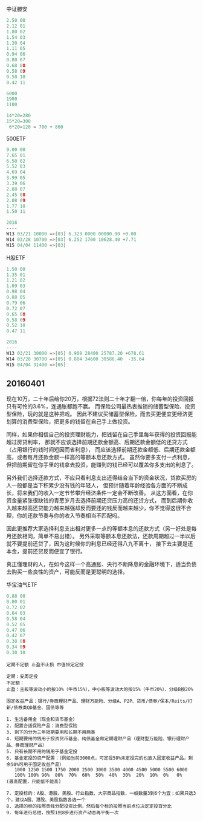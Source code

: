 
中证滕安
```c
2.50 00
2.12 01
1.80 02
1.54 03
1.30 04
1.11 05
0.94 06
0.80 07
0.68 08
0.58 09
0.50 10
0.42 11
```

```c
6000
1900
1100

14*20=280
15*20=300
 6*20=120 = 700 + 800
```

500ETF
```c
9.00 00
7.65 01
6.50 02
5.52 03
4.69 04
3.99 05
3.39 06
2.88 07
2.45 08
2.08 09
1.77 10
1.50 11

2016
----
W13 03/21 10000 =>[03] 6.323 0000 00000.00 +0.00
W14 03/28 10700 =>[03] 6.252 1700 10628.40 +7.71
W15 04/04 11400 =>[03] 
```

H股ETF
```c
1.50 00
1.35 01
1.21 02
1.09 03
0.98 04
0.88 05
0.79 06
0.72 07
0.65 08
0.58 09
0.52 10
0.47 11

2016
----
W13 03/21 30000 =>[05] 0.908 28400 25787.20 +678.61
W14 03/28 30700 =>[05] 0.884 34600 30586.40  -35.64
W15 04/04 31400 =>[05] 
```

## 20160401
现在10万，二十年后给你20万，根据72法则二十年才翻一倍，你每年的投资回报只有可怜的3.6%，连通胀都跑不赢。
而保险公司最热衷推销的储蓄型保险、投资型保险，玩的就是这种把戏。
因此不建议买储蓄型保险，而去买更便宜更经济更划算的消费型保险，把更多的钱留在自己手上做投资。

同样，如果你相信自己的投资理财能力，把钱留在自己手里每年获得的投资回报能超过房贷利率，
那就不应该选择前期还款金额高、后期还款金额低的还贷方式（占用银行的钱时间短因而省利息），
而应该选择前期还款金额低、后期还款金额高，或者每月还款金额一样高的等额本息还款方式。
虽然你要多支付一点利息，但把前期留在你手里的钱拿去投资，能赚到的钱已经可以覆盖你多支出的利息了。

另外我们选择还款方式，不应只看利息支出还得结合当下的资金状况，贷款买房的人一般都是当下积累少没有钱的年轻人，
但预计随着年龄经验各方面的不断成长，将来我们的收入一定节节攀升经济条件一定会不断改善。
从这方面看，在你资金量紧张很缺钱的青葱岁月去选择前期还贷压力高的还贷方式，
而到后期你收入越来越高还贷能力越来越强却反而要还的钱反而越来越少，你不觉得这很不合理，你的还款节奏与你的收入节奏相当不匹配吗。

因此更推荐大家选择利息支出相对更多一点的等额本息的还款方式（另一好处是每月还款相同，简单不易出错）。
另外采取等额本息还款法，还款周期超过一半以后就不要提前还贷了，因为这时候你的利息已经还得八九不离十，
接下去主要是还本金，提前还贷反而便宜了银行。

真正懂理财的人，在如今这样一个高通胀、央行不断降息的金融环境下，适当负债去购买一些良性的资产，可能反而是更聪明的选择。


华宝油气ETF
```c
0.88 00
0.80 01
0.72 02
0.64 03
0.58 04
0.52 05
0.47 06
0.42 07
0.38 08
0.34 09
0.30 10
```

```
定期不定额 止盈不止损 市值恒定定投

定期：安周定投
不定额：
止盈：主板等波动小的按10%（牛市15%），中小板等波动大的按15%（牛市20%），分级B按20%

固定收益产品：银行/券商理财产品、理财万能险、分级A、P2P、货币/债券/保本/Reits/打新/债券类QD基金、国债等等

1. 生活备用金（现金和货币基金）
2. 配置合适保险产品：消费型保险
3. 剩下的分为三年短期要用和长期不用两类
4. 短期要用的钱用于投资货币基金、纯债基金和定期理财产品（理财型万能险、银行理财产品、券商理财产品）
5. 只有长期不用的钱用于基金定投
6. 基金定投的资产配置：（例如当前3000点，可定投50%未定投完的也放入固定收益产品，剩余50%可用于固定收益产品）
   1000 1250 1500 1750 2000 2500 3000 3500 4000 4500 5000 5500 6000
   100% 100% 90%  80%  70%  60%  50%  40%  30%  20%  10%  0%   0%   (最高配置，只能低不能高)

7. 定投标的：A股、港股、美股、行业指数、大宗商品指数，一般数量3到6个为宜；如果只选3个，建议A股、港股、美股指数各选一个
8. 选择的标的按照贵贱分配投资比例，然后每个标的按照当前点位决定定投百分比
9. 每年进行总结，按照1到8步进行资产动态再平衡一次
```
